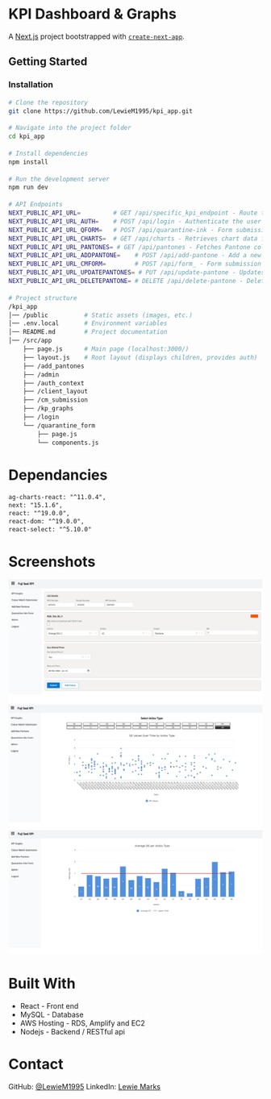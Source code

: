 # KPI Dashboard & Graphs

A [Next.js](https://nextjs.org) project bootstrapped with [`create-next-app`](https://nextjs.org/docs/app/api-reference/cli/create-next-app).

## Getting Started

### Installation

```bash
# Clone the repository
git clone https://github.com/LewieM1995/kpi_app.git

# Navigate into the project folder
cd kpi_app

# Install dependencies
npm install

# Run the development server
npm run dev

# API Endpoints
NEXT_PUBLIC_API_URL=         # GET /api/specific_kpi_endpoint - Route to controllers for specific KPIs
NEXT_PUBLIC_API_URL_AUTH=    # POST /api/login - Authenticate the user
NEXT_PUBLIC_API_URL_QFORM=   # POST /api/quarantine-ink - Form submission for quarantine_form
NEXT_PUBLIC_API_URL_CHARTS=  # GET /api/charts - Retrieves chart data for visualization
NEXT_PUBLIC_API_URL_PANTONES= # GET /api/pantones - Fetches Pantone color information
NEXT_PUBLIC_API_URL_ADDPANTONE=    # POST /api/add-pantone - Add a new Pantone color
NEXT_PUBLIC_API_URL_CMFORM=        # POST /api/form_ - Form submission for cm_submission
NEXT_PUBLIC_API_URL_UPDATEPANTONES= # PUT /api/update-pantone - Updates Pantone color record
NEXT_PUBLIC_API_URL_DELETEPANTONE= # DELETE /api/delete-pantone - Deletes Pantone color record

# Project structure
/kpi_app
│── /public          # Static assets (images, etc.)
│── .env.local       # Environment variables
│── README.md        # Project documentation
│── /src/app
    ├── page.js      # Main page (localhost:3000/)
    ├── layout.js    # Root layout (displays children, provides auth)
    ├── /add_pantones
    ├── /admin
    ├── /auth_context
    ├── /client_layout
    ├── /cm_submission
    ├── /kp_graphs
    ├── /login
    └── /quarantine_form
        ├── page.js
        └── components.js

```

# Dependancies
    ag-charts-react: "^11.0.4",
    next: "15.1.6",
    react: "^19.0.0",
    react-dom: "^19.0.0",
    react-select: "^5.10.0"

# Screenshots
![Data Collection Page](public/kpi-screenshot-01.jpg)
![Scatter Graph](public/kpi-screenshot-02.jpg)
![Bar Graph ](public/kpi-screenshot-03.jpg)

# Built With
+ React - Front end
+ MySQL - Database
+ AWS Hosting - RDS, Amplify and EC2
+ Nodejs - Backend / RESTful api


# Contact
GitHub: [@LewieM1995](https://github.com/LewieM1995)
LinkedIn: [Lewie Marks](https://www.linkedin.com/in/lewie-marks-b84504124/)